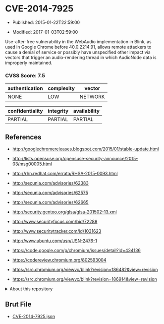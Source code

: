 # CVE-2014-7925

- Published: 2015-01-22T22:59:00

- Modified: 2017-01-03T02:59:00

Use-after-free vulnerability in the WebAudio implementation in Blink, as used in Google Chrome before 40.0.2214.91, allows remote attackers to cause a denial of service or possibly have unspecified other impact via vectors that trigger an audio-rendering thread in which AudioNode data is improperly maintained.

### CVSS Score: **7.5**

| authentication | complexity | vector |
| --- | --- | --- |
| NONE | LOW | NETWORK |

| confidentiality | integrity | availability |
| --- | --- | --- |
| PARTIAL | PARTIAL | PARTIAL |

## References

* http://googlechromereleases.blogspot.com/2015/01/stable-update.html

* http://lists.opensuse.org/opensuse-security-announce/2015-03/msg00005.html

* http://rhn.redhat.com/errata/RHSA-2015-0093.html

* http://secunia.com/advisories/62383

* http://secunia.com/advisories/62575

* http://secunia.com/advisories/62665

* http://security.gentoo.org/glsa/glsa-201502-13.xml

* http://www.securityfocus.com/bid/72288

* http://www.securitytracker.com/id/1031623

* http://www.ubuntu.com/usn/USN-2476-1

* https://code.google.com/p/chromium/issues/detail?id=434136

* https://codereview.chromium.org/802593004

* https://src.chromium.org/viewvc/blink?revision=186482&view=revision

* https://src.chromium.org/viewvc/blink?revision=186914&view=revision

<details>
<summary>About this repository</summary> 

  This repository is part of the project [Live Hack CVE](https://github.com/Live-Hack-CVE). Main website can be found [www.live-hack.org](https://www.live-hack.org) 
  
  Made by [Sn0wAlice](https://github.com/Sn0wAlice) for the people that care about security and need to have a feed of the latest CVEs. Hope you enjoy it, don't forget to star the repo and follow me on [Twitter](https://twitter.com/Sn0wAlice) and [Github](https://github.com/Sn0wAlice). And that is my [personnal website](https://www.alice-snow.me/)

  - [Home Page](https://github.com/Live-Hack-CVE)
  - [Framework](https://github.com/Live-Hack-CVE/cve-framework)
  - [CVE database](https://github.com/Live-Hack-CVE/full_database)
  - [Changelog](https://github.com/Live-Hack-CVE/Changelog)
</details>

## Brut File

* [CVE-2014-7925.json](https://raw.githubusercontent.com/Live-Hack-CVE/full_database/main/cves/2014/CVE-2014-7925.json)


